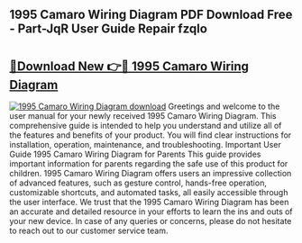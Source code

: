 ## 1995 Camaro Wiring Diagram PDF Download Free - Part-JqR User Guide Repair fzqlo

# <h2><a href="http://dfmqedl.blite.top/?on=1995+Camaro+Wiring+Diagram">🔗Download New 👉🔴 1995 Camaro Wiring Diagram</a></h2>

[![1995 Camaro Wiring Diagram download](https://i.imgur.com/lujVjoI.png)](http://dfmqedl.blite.top/?on=1995+Camaro+Wiring+Diagram)
Greetings and welcome to the user manual for your newly received 1995 Camaro Wiring Diagram. This comprehensive guide is intended to help you understand and utilize all of the features and benefits of your product. You will find clear instructions for installation, operation, maintenance, and troubleshooting. Important User Guide 1995 Camaro Wiring Diagram for Parents This guide provides important information for parents regarding the safe use of this product for children. 1995 Camaro Wiring Diagram offers users an impressive collection of advanced features, such as gesture control, hands-free operation, customizable shortcuts, and automated tasks, all easily accessible through the user interface. We trust that the 1995 Camaro Wiring Diagram has been an accurate and detailed resource in your efforts to learn the ins and outs of your new device. In case of any queries or concerns, please do not hesitate to reach out to our customer service team.
